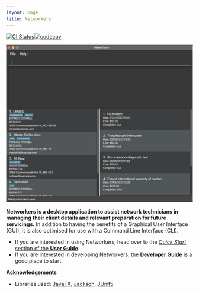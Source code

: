 ```yaml
---
layout: page
title: Networkers
---
```


[![CI Status](https://github.com/AY2122S2-CS2103T-W13-1/tp/actions/workflows/gradle.yml/badge.svg?branch=master)](https://github.com/AY2122S2-CS2103T-W13-1/tp/actions/workflows/gradle.yml)[![codecov](https://codecov.io/gh/AY2122S2-CS2103T-W13-1/tp/branch/master/graph/badge.svg?token=OEVG5AG88Y)](https://codecov.io/gh/AY2122S2-CS2103T-W13-1/tp)

![Ui](images/Ui.png)

**Networkers is a desktop application to assist network technicians in managing their client details and relevant preparation for future servicings.** In addition to having the benefits of a Graphical User Interface (GUI), it is also optimised for use with a Command Line Interface (CLI).

* If you are interested in using Networkers, head over to the [_Quick Start_ section of the **User Guide**](UserGuide.html#quick-start).
* If you are interested in developing Networkers, the [**Developer Guide**](DeveloperGuide.html) is a good place to start.


**Acknowledgements**

* Libraries used: [JavaFX](https://openjfx.io/), [Jackson](https://github.com/FasterXML/jackson), [JUnit5](https://github.com/junit-team/junit5)
